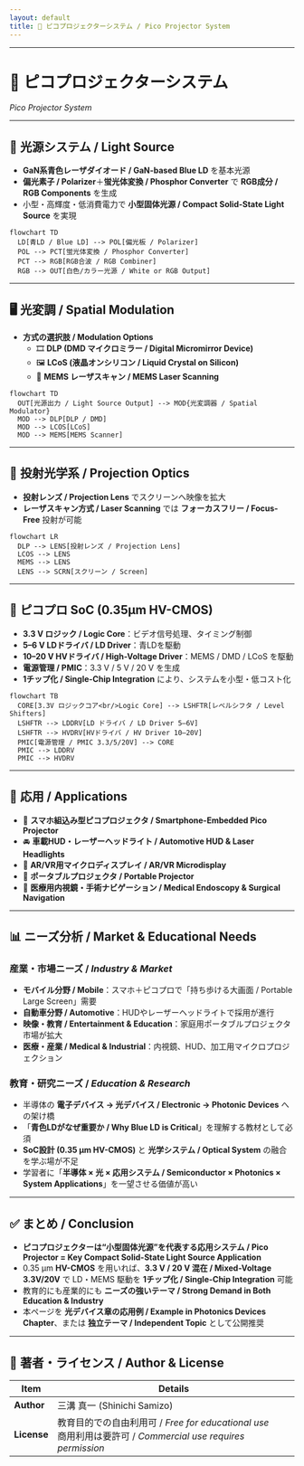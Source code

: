 ```yaml
---
layout: default
title: 🎥 ピコプロジェクターシステム / Pico Projector System
---
```


---

# 🎥 ピコプロジェクターシステム  
*Pico Projector System*

---

## 🔦 光源システム / Light Source
- **GaN系青色レーザダイオード / GaN-based Blue LD** を基本光源  
- **偏光素子 / Polarizer**＋**蛍光体変換 / Phosphor Converter** で **RGB成分 / RGB Components** を生成  
- 小型・高輝度・低消費電力で **小型固体光源 / Compact Solid-State Light Source** を実現  

```mermaid
flowchart TD
  LD[青LD / Blue LD] --> POL[偏光板 / Polarizer]
  POL --> PCT[蛍光体変換 / Phosphor Converter]
  PCT --> RGB[RGB合波 / RGB Combiner]
  RGB --> OUT[白色/カラー光源 / White or RGB Output]
```

---

## 🖥 光変調 / Spatial Modulation
- **方式の選択肢 / Modulation Options**  
  - 🎞 **DLP (DMD マイクロミラー / Digital Micromirror Device)**  
  - 🖼 **LCoS (液晶オンシリコン / Liquid Crystal on Silicon)**  
  - 🔦 **MEMS レーザスキャン / MEMS Laser Scanning**

```mermaid
flowchart TD
  OUT[光源出力 / Light Source Output] --> MOD{光変調器 / Spatial Modulator}
  MOD --> DLP[DLP / DMD]
  MOD --> LCOS[LCoS]
  MOD --> MEMS[MEMS Scanner]
```

---

## 🔭 投射光学系 / Projection Optics
- **投射レンズ / Projection Lens** でスクリーンへ映像を拡大  
- **レーザスキャン方式 / Laser Scanning** では **フォーカスフリー / Focus-Free** 投射が可能  

```mermaid
flowchart LR
  DLP --> LENS[投射レンズ / Projection Lens]
  LCOS --> LENS
  MEMS --> LENS
  LENS --> SCRN[スクリーン / Screen]
```

---

## 🧠 ピコプロ SoC (0.35µm HV-CMOS)
- **3.3 V ロジック / Logic Core**：ビデオ信号処理、タイミング制御  
- **5–6 V LDドライバ / LD Driver**：青LDを駆動  
- **10–20 V HVドライバ / High-Voltage Driver**：MEMS / DMD / LCoS を駆動  
- **電源管理 / PMIC**：3.3 V / 5 V / 20 V を生成  
- **1チップ化 / Single-Chip Integration** により、システムを小型・低コスト化  

```mermaid
flowchart TB
  CORE[3.3V ロジックコア<br/>Logic Core] --> LSHFTR[レベルシフタ / Level Shifters]
  LSHFTR --> LDDRV[LD ドライバ / LD Driver 5–6V]
  LSHFTR --> HVDRV[HVドライバ / HV Driver 10–20V]
  PMIC[電源管理 / PMIC 3.3/5/20V] --> CORE
  PMIC --> LDDRV
  PMIC --> HVDRV
```

---

## 🚀 応用 / Applications
- 📱 **スマホ組込み型ピコプロジェクタ / Smartphone-Embedded Pico Projector**  
- 🚘 **車載HUD・レーザーヘッドライト / Automotive HUD & Laser Headlights**  
- 🥽 **AR/VR用マイクロディスプレイ / AR/VR Microdisplay**  
- 🎥 **ポータブルプロジェクタ / Portable Projector**  
- 🏥 **医療用内視鏡・手術ナビゲーション / Medical Endoscopy & Surgical Navigation**

---

## 📊 ニーズ分析 / Market & Educational Needs

### 産業・市場ニーズ / *Industry & Market*
- **モバイル分野 / Mobile**：スマホ＋ピコプロで「持ち歩ける大画面 / Portable Large Screen」需要  
- **自動車分野 / Automotive**：HUDやレーザーヘッドライトで採用が進行  
- **映像・教育 / Entertainment & Education**：家庭用ポータブルプロジェクタ市場が拡大  
- **医療・産業 / Medical & Industrial**：内視鏡、HUD、加工用マイクロプロジェクション  

### 教育・研究ニーズ / *Education & Research*
- 半導体の **電子デバイス → 光デバイス / Electronic → Photonic Devices** への架け橋  
- 「**青色LDがなぜ重要か / Why Blue LD is Critical**」を理解する教材として必須  
- **SoC設計 (0.35 µm HV-CMOS)** と **光学システム / Optical System** の融合を学ぶ場が不足  
- 学習者に「**半導体 × 光 × 応用システム / Semiconductor × Photonics × System Applications**」を一望させる価値が高い  

---

## ✅ まとめ / Conclusion
- **ピコプロジェクターは“小型固体光源”を代表する応用システム / Pico Projector = Key Compact Solid-State Light Source Application**  
- 0.35 µm **HV-CMOS** を用いれば、**3.3 V / 20 V 混在 / Mixed-Voltage 3.3V/20V** で LD・MEMS 駆動を **1チップ化 / Single-Chip Integration** 可能  
- 教育的にも産業的にも **ニーズの強いテーマ / Strong Demand in Both Education & Industry**  
- 本ページを **光デバイス章の応用例 / Example in Photonics Devices Chapter**、または **独立テーマ / Independent Topic** として公開推奨  

---

## 👤 著者・ライセンス / Author & License
| Item | Details |
|------|---------|
| **Author** | 三溝 真一 (Shinichi Samizo) |
| **License** | 教育目的での自由利用可 / *Free for educational use* <br> 商用利用は要許可 / *Commercial use requires permission* |
